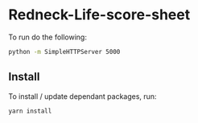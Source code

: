 # Redneck-Life-score-sheet

To run do the following:

```sh
python -m SimpleHTTPServer 5000
```

## Install

To install / update dependant packages, run:

```sh
yarn install
```
